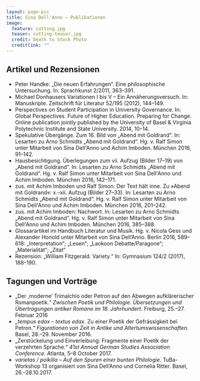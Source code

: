 ```yaml
---
layout: page-pic
title: Sina Dell'Anno – Publikationen
image:
  feature: cutting.jpg
  teaser: cutting-teaser.jpg
  credit: Death to Stock Photo
  creditlink: ""
---
```


## Artikel und Rezensionen
- Peter Handke: „Die neuen Erfahrungen“. Eine philosophische Untersuchung. In: Sprachkunst 2/2011, 363–391.
- Michael Donhausers Variationen I bis V – Ein Annäherungsversuch. In: Manuskripte. Zeitschrift für Literatur 52/195 (2012), 144–149.
- Perspectives on Student Participation in University Governance. In: Global Perspectives. Future of Higher Education. Preparing for Change. Online publication jointly published by the University of Basel & Virginia Polytechnic Institute and State University. 2014, 10–14.
- Spekulative Übergänge. Zum 16. Bild von „Abend mit Goldrand“. In: Lesarten zu Arno Schmidts „Abend mit Goldrand“. Hg. v. Ralf Simon unter Mitarbeit von Sina Dell'Anno und Achim Imboden. München 2016, 91–142.
- Hausbesichtigung. Überlegungen zum vii. Aufzug (Bilder 17–19) von „Abend mit Goldrand“. In: Lesarten zu Arno Schmidts „Abend mit Goldrand“. Hg. v. Ralf Simon unter Mitarbeit von Sina Dell'Anno und Achim Imboden. München 2016, 142–171.
- zus. mit Achim Imboden und Ralf Simon: Der Text hält inne. Zu »Abend mit Goldrand«: x.–xii. Aufzug (Bilder 27–33). In: Lesarten zu Arno Schmidts „Abend mit Goldrand“. Hg. v. Ralf Simon unter Mitarbeit von Sina Dell'Anno und Achim Imboden. München 2016, 201–242.
- zus. mit Achim Imboden: Nachwort. In: Lesarten zu Arno Schmidts „Abend mit Goldrand“. Hg. v. Ralf Simon unter Mitarbeit von Sina Dell'Anno und Achim Imboden. München 2016, 385–388.
- Glossarartikel im Handbuch Literatur und Musik. Hg. v. Nicola Gess und Alexander Honold unter Mitarbeit von Sina Dell’Anno. Berlin 2016, 589–618: „Interpretation“; „Lesen“; „Laokoon Debatte/Paragone“; „Materialität“; „Zitat“
- Rezension: „William Fitzgerald. Variety.“ In: Gymnasium 124/2 (2017), 188–190.

## Tagungen und Vorträge

- „Der ,moderne‘ Trimalchio oder Petron auf den Abwegen aufklärerischer Romanpoetik.“ *Zwischen Poetik und Philologie. Übersetzungen und Übertragungen antiker Romane im 18. Jahrhundert.* Freiburg, 25.–27. Februar 2016
- *„tempus edax – textus edax.* Zu einer Poetik der Gefrässigkeit bei Petron.“ *Figurationen von Zeit in Antike und Altertumswissenschaften.* Basel, 28.–29. November 2016.
- „Zerstückelung und Einverleibung: Fragmente einer Poetik der verzehrten Sprache.“ *41st Annual German Studies Association Conference.* Atlanta, 5–8 October 2017.
- *varietas / poikilía – Auf den Spuren einer bunten Philologie.* TuBa-Workshop 13 organisiert von Sina Dell’Anno und Cornelia Ritter. Basel, 26.–28.10.2017.
